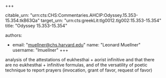 +++


citable_urn: "urn:cts:CHS:Commentaries.AHCIP:Odyssey.15.353-15.354.tkB63Qa"
target_urn: "urn:cts:greekLit:tlg0012.tlg002:15.353-15.354"
title: "Odyssey 15.353-15.354"

authors:
- email: "muellner@chs.harvard.edu"
  name: "Leonard Muellner"
  username: "lmuellner"
+++

<p>analysis of the attestations of eukhesthai + aorist infinitive and that there are no eukhesthai + infinitive formulas, and of the versatility of poetic technique to report prayers (invocation, grant of favor, request of favor)</p>